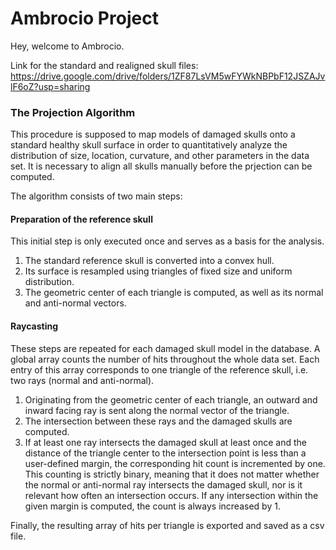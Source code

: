 # Ambrocio Project
Hey, welcome to Ambrocio.

Link for the standard and realigned skull files: https://drive.google.com/drive/folders/1ZF87LsVM5wFYWkNBPbF12JSZAJvlF6oZ?usp=sharing

### The Projection Algorithm

This procedure is supposed to map models of damaged skulls onto a standard healthy skull surface in order to quantitatively analyze the distribution of size, location, curvature, and other parameters in the data set. It is necessary to align all skulls manually before the prjection can be computed.

The algorithm consists of two main steps:

#### Preparation of the reference skull

This initial step is only executed once and serves as a basis for the analysis.

1. The standard reference skull is converted into a convex hull. 
2. Its surface is resampled using triangles of fixed size and uniform distribution.
3. The geometric center of each triangle is computed, as well as its normal and anti-normal vectors.

#### Raycasting

These steps are repeated for each damaged skull model in the database. A global array counts the number of hits throughout the whole data set. Each entry of this array corresponds to one triangle of the reference skull, i.e. two rays (normal and anti-normal).

1. Originating from the geometric center of each triangle, an outward and inward facing ray is sent along the normal vector of the triangle.
2. The intersection between these rays and the damaged skulls are computed. 
3. If at least one ray intersects the damaged skull at least once and the distance of the triangle center to the intersection point is less than a user-defined margin, the corresponding hit count is incremented by one. This counting is strictly binary, meaning that it does not matter whether the normal or anti-normal ray intersects the damaged skull, nor is it relevant how often an intersection occurs. If any intersection within the given margin is computed, the count is always increased by 1.

Finally, the resulting array of hits per triangle is exported and saved as a csv file.